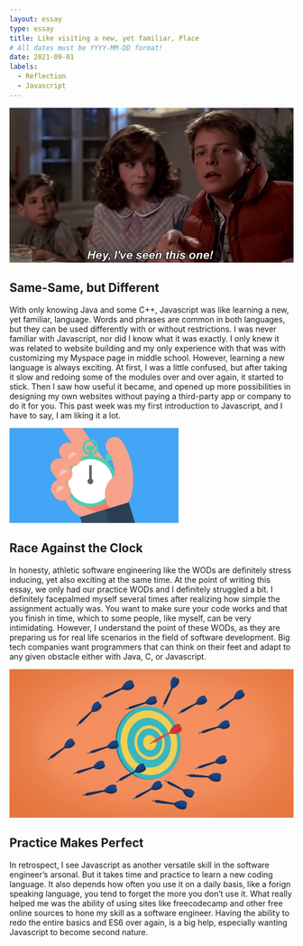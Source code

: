 ```yaml
---
layout: essay
type: essay
title: Like visiting a new, yet familiar, Place
# All dates must be YYYY-MM-DD format!
date: 2021-09-01
labels:
  - Reflection
  - Javascript
---
```


<img class="ui medium right floated rounded image" src="/images/86e.png">

## Same-Same, but Different

With only knowing Java and some C++, Javascript was like learning a new, yet familiar, language. Words and phrases are common in both languages, but they can be used differently with or without restrictions. I was never familiar with Javascript, nor did I know what it was exactly. I only knew it was related to website building and my only experience with that was with customizing my Myspace page in middle school. However, learning a new language is always exciting. At first, I was a little confused,  but after taking it slow and redoing some of the modules over and over again, it started to stick. Then I saw how useful it became, and opened up more possibilities in designing my own websites without paying a third-party app or company to do it for you. This past week was my first introduction to Javascript, and I have to say, I am liking it a lot. 

<img class="ui medium right floated rounded image" src="/images/fb-stopwatch2.png">

## Race Against the Clock

In honesty, athletic software engineering like the WODs are definitely stress inducing, yet also exciting at the same time. At the point of writing this essay, we only had our practice WODs and I definitely struggled a bit. I definitely facepalmed myself several times after realizing how simple the assignment actually was. You want to make sure your code works and that you finish in time, which to some people, like myself, can be very intimidating. However, I understand the point of these WODs, as they are preparing us for real life scenarios in the field of software development. Big tech companies want programmers that can think on their feet and adapt to any given obstacle either with Java, C, or Javascript. 

<img class="ui medium right floated rounded image" src="/images/practice_makes_perfect_1200x627.jpg">

## Practice Makes Perfect

In retrospect, I see Javascript as another versatile skill in the software engineer’s arsonal. But it takes time and practice to learn a new coding language. It also depends how often you use it on a daily basis, like a forign speaking language, you tend to forget the more you don’t use it. What really helped me was the ability of using sites like freecodecamp and other free online sources to hone my skill as a software engineer. Having the ability to redo the entire basics and ES6 over again, is a big help, especially wanting Javascript to become second nature.

